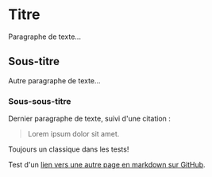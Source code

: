 # Titre
Paragraphe de texte...
## Sous-titre
Autre paragraphe de texte...
### Sous-sous-titre
Dernier paragraphe de texte, suivi d'une citation :
> Lorem ipsum dolor sit amet.

Toujours un classique dans les tests!

Test d'un [lien vers une autre page en markdown sur GitHub](https://github.com/MarcGagnon/Markdown/blob/4b62ac2deeee4fa138014cbba8e058cc5457c1ae/test.md#JavaScript).
